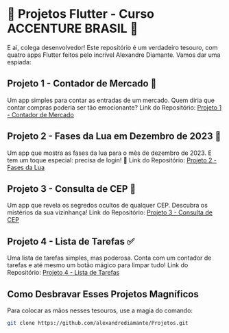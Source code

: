 # 🚀 Projetos Flutter - Curso ACCENTURE BRASIL 🚀

E aí, colega desenvolvedor! Este repositório é um verdadeiro tesouro, com quatro apps Flutter feitos pelo incrível Alexandre Diamante. Vamos dar uma espiada:

## Projeto 1 - Contador de Mercado 🛒
Um app simples para contar as entradas de um mercado. Quem diria que contar compras poderia ser tão emocionante?
Link do Repositório: [Projeto 1 - Contador de Mercado](https://github.com/alexandrediamante/Projetos/tree/main/Projeto1-Flutter/curso_flutter_acc)

## Projeto 2 - Fases da Lua em Dezembro de 2023 🌙
Um app que mostra as fases da lua para o mês de dezembro de 2023. E tem um toque especial: precisa de login! 🚪
Link do Repositório: [Projeto 2 - Fases da Lua](https://github.com/alexandrediamante/Projetos/tree/main/Projeto2-PhaseLunar/curso_flutter_acc_phase_moon)

## Projeto 3 - Consulta de CEP 📮
Um app que revela os segredos ocultos de qualquer CEP. Descubra os mistérios da sua vizinhança!
Link do Repositório: [Projeto 3 - Consulta de CEP](https://github.com/alexandrediamante/Projetos/tree/main/Projetos3-Cep/acc_cep)

## Projeto 4 - Lista de Tarefas ✅
Uma lista de tarefas simples, mas poderosa. Conta com um contador de tarefas e até mesmo um botão mágico para limpar tudo!
Link do Repositório: [Projeto 4 - Lista de Tarefas](https://github.com/alexandrediamante/Projetos/tree/main/Projetos4-TodoList/todo_acc)

## Como Desbravar Esses Projetos Magníficos
Para colocar as mãos nesses tesouros, use a magia do comando:

```bash
git clone https://github.com/alexandrediamante/Projetos.git
